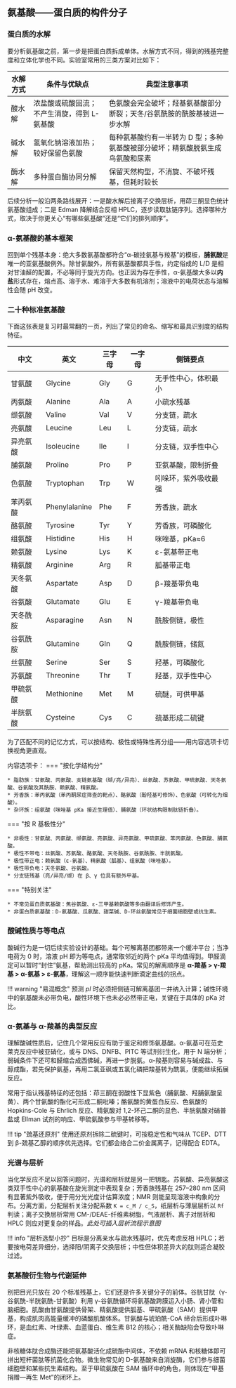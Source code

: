 ## 氨基酸——蛋白质的构件分子


### 蛋白质的水解

要分析氨基酸之前，第一步是把蛋白质拆成单体。水解方式不同，得到的残基完整度和立体化学也不同。实验室常用的三类方案对比如下：

| 水解方式 | 条件与优缺点 | 典型注意事项 |
| --- | --- | --- |
| 酸水解 | 浓盐酸或硫酸回流；不产生消旋，得到 L-氨基酸 | 色氨酸会完全破坏；羟基氨基酸部分断裂；天冬/谷氨酰胺的酰胺基被进一步水解 |
| 碱水解 | 氢氧化钠溶液加热；较好保留色氨酸 | 每种氨基酸约有一半转为 D 型；多种氨基酸被部分破坏；精氨酸脱氨生成鸟氨酸和尿素 |
| 酶水解 | 多种蛋白酶协同分解 | 保留天然构型，不消旋、不破坏残基，但耗时较长 |

后续分析一般沿两条路线展开：一是酸水解后接离子交换层析，用茚三酮显色统计氨基酸组成；二是 Edman 降解结合反相 HPLC，逐步读取肽链序列。选择哪种方式，取决于你更关心“有哪些氨基酸”还是“它们的排列顺序”。

### α-氨基酸的基本框架

回到单个残基本身：绝大多数氨基酸都符合“α-碳挂氨基与羧基”的模板，**脯氨酸**是唯一的亚氨基酸例外。除甘氨酸外，所有氨基酸都具手性，约定俗成的 L/D 是相对甘油醛的配置，不必等同于旋光方向。也正因为存在手性，α-氨基酸大多以**内盐**形式存在，熔点高、溶于水、难溶于大多数有机溶剂；溶液中的电荷状态与溶解性会随 pH 改变。

### 二十种标准氨基酸

下面这张表是复习时最常翻的一页，列出了常见的命名、缩写和最具识别度的结构特征。

| 中文 | 英文 | 三字母 | 一字母 | 侧链要点 |
| --- | --- | --- | --- | --- |
| 甘氨酸 | Glycine | Gly | G | 无手性中心，体积最小 |
| 丙氨酸 | Alanine | Ala | A | 小疏水残基 |
| 缬氨酸 | Valine | Val | V | 分支链，疏水 |
| 亮氨酸 | Leucine | Leu | L | 分支链，疏水 |
| 异亮氨酸 | Isoleucine | Ile | I | 分支链，双手性中心 |
| 脯氨酸 | Proline | Pro | P | 亚氨基酸，限制折叠 |
| 色氨酸 | Tryptophan | Trp | W | 吲哚环，紫外吸收最强 |
| 苯丙氨酸 | Phenylalanine | Phe | F | 芳香族，疏水 |
| 酪氨酸 | Tyrosine | Tyr | Y | 芳香族，可磷酸化 |
| 组氨酸 | Histidine | His | H | 咪唑基，pKa≈6 |
| 赖氨酸 | Lysine | Lys | K | ε-氨基带正电 |
| 精氨酸 | Arginine | Arg | R | 胍基带正电 |
| 天冬氨酸 | Aspartate | Asp | D | β-羧基带负电 |
| 谷氨酸 | Glutamate | Glu | E | γ-羧基带负电 |
| 天冬酰胺 | Asparagine | Asn | N | 酰胺侧链，极性 |
| 谷氨酰胺 | Glutamine | Gln | Q | 酰胺侧链，储氮 |
| 丝氨酸 | Serine | Ser | S | 羟基，可磷酸化 |
| 苏氨酸 | Threonine | Thr | T | 羟基，双手性中心 |
| 甲硫氨酸 | Methionine | Met | M | 硫醚，可供甲基 |
| 半胱氨酸 | Cysteine | Cys | C | 巯基形成二硫键 |

为了匹配不同的记忆方式，可以按结构、极性或特殊性再分组——用内容选项卡切换视角更直观。

内容选项卡：
=== "按化学结构分"

    * 脂肪族：甘氨酸、丙氨酸、支链氨基酸（缬/亮/异亮）、丝氨酸、苏氨酸、甲硫氨酸、天冬氨酸、谷氨酸及其酰胺、赖氨酸、精氨酸。
    * 芳香族：苯丙氨酸（苯丙酮尿症筛查的靶点）、酪氨酸（酚羟基可修饰）、色氨酸（可转化为烟酸）。
    * 杂环族：组氨酸（咪唑基 pKa 接近生理值）、脯氨酸（环状结构限制肽链折叠）。

=== "按 R 基极性分"

    * 非极性：甘氨酸、丙氨酸、缬氨酸、亮氨酸、异亮氨酸、甲硫氨酸、苯丙氨酸、色氨酸、脯氨酸。
    * 极性不带电：丝氨酸、苏氨酸、酪氨酸、天冬酰胺、谷氨酰胺、半胱氨酸。
    * 极性带正电：赖氨酸（ε-氨基）、精氨酸（胍基）、组氨酸（咪唑基）。
    * 极性带负电：天冬氨酸、谷氨酸。
    * 分支链残基（亮/异亮/缬）在 β、γ 位具有额外甲基。

=== "特别关注"

    * 不常见蛋白质氨基酸：焦谷氨酸、ε-三甲基赖氨酸等多由翻译后修饰产生。
    * 非蛋白质氨基酸：D-氨基酸、瓜氨酸、甜菜碱、D-环丝氨酸常见于细菌细胞壁或抗生素。

### 酸碱性质与等电点

酸碱行为是一切后续实验设计的基础。每个可解离基团都带来一个缓冲平台；当净电荷为 0 时，溶液 pH 即为等电点，通常取邻近的两个 pKa 平均值得到。甲醛滴定可以暂时“封住”氨基，帮助测出较高的 pKa。常见的解离顺序是 **α-羧基 > γ-羧基 > α-氨基 > ε-氨基**，理解这一顺序能快速判断滴定曲线的拐点。

!!! warning "易混概念"
    预测 *pI* 时必须把侧链可解离基团一并纳入计算；碱性环境中的氨基酸未必带负电，酸性环境下也未必必然带正电，关键在于具体的 pKa 对比。

### α-氨基与 α-羧基的典型反应

理解酸碱性质后，记住几个常用反应有助于鉴定和修饰氨基酸。α-氨基可在范史莱克反应中被亚硝化，或与 DNS、DNFB、PITC 等试剂衍生化，用于 N 端分析；弱碱条件下还可和醛缩合成西佛碱，再进一步脱氨。α-羧基则容易与碱成盐、与醇成酯，若先保护氨基，再用二氯亚砜或五氯化磷把羧基转为酰氯，便能继续拓展反应。

常用于指认残基特征的还包括：茚三酮在弱酸性下显紫色（脯氨酸、羟脯氨酸呈黄）、两个甘氨酸的酯化可形成二酮吡嗪；酪氨酸的黄蛋白反应、色氨酸的 Hopkins-Cole 与 Ehrlich 反应、精氨酸对 1,2-环己二酮的显色、半胱氨酸对硝普盐或 Ellman 试剂的响应、甲硫氨酸参与甲基转移等。

!!! tip "巯基还原剂"
    使用还原剂拆除二硫键时，可按稳定性和气味从 TCEP、DTT 到 β-巯基乙醇的顺序优先选择。它们都会络合二价金属离子，记得配合 EDTA。

### 光谱与层析

当化学反应不足以回答问题时，光谱和层析就是另一把钥匙。苏氨酸、异亮氨酸这类双手性中心的氨基酸在旋光测定中表现复杂；芳香族残基在 257–280 nm 区间有显著紫外吸收，便于用分光光度计估算浓度；NMR 则能呈现溶液中构象的分布。分离方面，分配层析关注分配系数 `K = c_M / c_S`，纸层析与薄层层析以 `Rf` 判读；离子交换层析常用 CM-/DEAE-纤维素树脂，气液层析、离子对层析和 HPLC 则应对更复杂的样品。*此处可插入层析流程示意图*

!!! info "层析选型小抄"
    目标是分离亲水与疏水残基时，优先考虑反相 HPLC；若要按电荷差异细分，选择阳/阴离子交换层析；中性但体积差异大的肽则适合凝胶过滤。

### 氨基酸衍生物与代谢延伸

别把目光只放在 20 个标准残基上，它们还是许多关键分子的前体。谷胱甘肽（γ-谷氨酰-半胱氨酰-甘氨酸）利用 γ-谷氨酰循环将氨基酸跨膜运入小肠、肾小管和脑细胞。肌酸由甘氨酸提供骨架、精氨酸提供胍基、甲硫氨酸（SAM）提供甲基，构成肌肉高能量缓冲的磷酸肌酸体系。甘氨酸与琥珀酰-CoA 缔合后形成卟啉环，是血红素、叶绿素、血蓝蛋白、维生素 B12 的核心；相关酶缺陷会导致卟啉症。

非核糖体肽合成酶还能把氨基酸活化成硫酯中间体，不依赖 mRNA 和核糖体即可拼出短杆菌肽等抗菌化合物。微生物常见的 D-氨基酸来自消旋酶，它们参与细菌细胞壁和某些抗生素结构。至于甲硫氨酸在 SAM 循环中的角色，则体现在“甲基捐赠—再生 Met”的闭环上。
